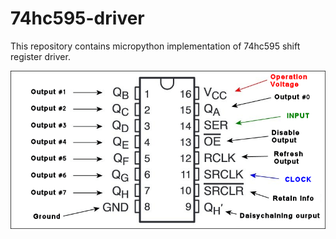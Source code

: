 # 74hc595-driver

This repository contains micropython implementation of 74hc595 shift register driver.

![nodemcu-32s pinout](74hc595-pinout.png)
